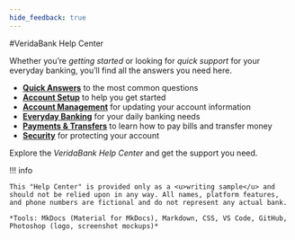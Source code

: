 ```yaml
---
hide_feedback: true
---
```



#VeridaBank Help Center

Whether you’re *getting started* or looking for *quick support* for your everyday banking, you’ll find all the answers you need here.

- **<a href="Quick%20Answers/Increase%20Transfer%20Limits/" class="dotted">Quick Answers</a>** to the most common questions  
- **<a href="Account%20Setup/Set%20up%202FA/" class="dotted">Account Setup</a>** to help you get started  
- **<a href="Account%20Management/Change%20Password/" class="dotted">Account Management</a>** for updating your account information  
- **<a href="Everyday%20Banking/View%20Transactions/" class="dotted">Everyday Banking</a>** for your daily banking needs  
- **<a href="Payments%20%26%20Transfers/Pay%20Bills/" class="dotted">Payments & Transfers</a>** to learn how to pay bills and transfer money  
- **<a href="Security/Report%20Lost%20Card/" class="dotted">Security</a>** for protecting your account

Explore the *VeridaBank Help Center* and get the support you need.

!!! info

    This "Help Center" is provided only as a <u>writing sample</u> and should not be relied upon in any way. All names, platform features, and phone numbers are fictional and do not represent any actual bank.

    *Tools: MkDocs (Material for MkDocs), Markdown, CSS, VS Code, GitHub, Photoshop (logo, screenshot mockups)*